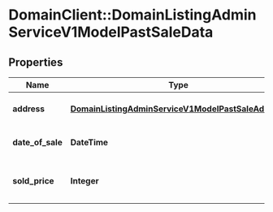 # DomainClient::DomainListingAdminServiceV1ModelPastSaleData

## Properties
Name | Type | Description | Notes
------------ | ------------- | ------------- | -------------
**address** | [**DomainListingAdminServiceV1ModelPastSaleAddress**](DomainListingAdminServiceV1ModelPastSaleAddress.md) | Address of the sold property | [optional] 
**date_of_sale** | **DateTime** | Registered date of the sale | [optional] 
**sold_price** | **Integer** | Price property has been sold | [optional] 


